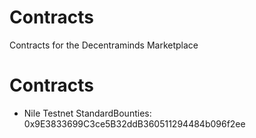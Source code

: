 # Contracts

Contracts for the Decentraminds Marketplace

# Contracts

* Nile Testnet
StandardBounties: 0x9E3833699C3ce5B32ddB360511294484b096f2ee
